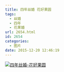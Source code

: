 ```yaml
---
title: 四年丝婚 花好果圆
tags:
  - 丝婚
  - 四年
  - 花果婚
url: 2654.html
id: 2654
categories:
  - 图片
date: 2015-12-20 12:46:19
---
```


[![四年丝婚-花好果圆](http://photo.guolaijie.com/rooufer/uploads/2016/03/四年丝婚-花好果圆.jpg)](http://photo.guolaijie.com/rooufer/uploads/2016/03/四年丝婚-花好果圆.jpg)